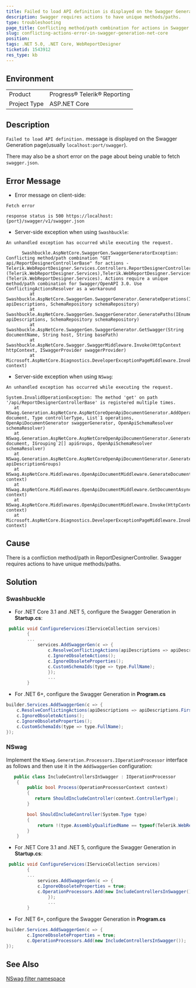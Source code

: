 ```yaml
---
title: Failed to load API definition is displayed on the Swagger Generation page
description: Swagger requires actions to have unique methods/paths.
type: troubleshooting
page_title: Conflicting method/path combination for actions in Swagger Generation
slug: conflicting-actions-error-in-swagger-generation-net-core
position: 
tags: .NET 5.0, .NET Core, WebReportDesigner
ticketid: 1543912
res_type: kb
---
```


## Environment
<table>
	<tbody>
		<tr>
			<td>Product</td>
			<td>Progress® Telerik® Reporting</td>
		</tr>
		<tr>
			<td>Project Type</td>
			<td>ASP.NET Core</td>
		</tr>
	</tbody>
</table>


## Description

`Failed to load API definition.` message is displayed on the Swagger Generation page(usually `localhost:port/swagger`). 

There may also be a short error on the page about being unable to fetch `swagger.json`.

## Error Message

- Error message on client-side:
```
Fetch error

response status is 500 https://localhost:{port}/swagger/v1/swagger.json
```

- Server-side exception when using `Swashbuckle`:
```
An unhandled exception has occurred while executing the request.

      Swashbuckle.AspNetCore.SwaggerGen.SwaggerGeneratorException: Conflicting method/path combination "GET api/ReportDesignerControllerBase" for actions - Telerik.WebReportDesigner.Services.Controllers.ReportDesignerControllerBase.GetDesignerResource (Telerik.WebReportDesigner.Services),Telerik.WebReportDesigner.Services.Controllers.ReportDesignerControllerBase.GetResource (Telerik.WebReportDesigner.Services). Actions require a unique method/path combination for Swagger/OpenAPI 3.0. Use ConflictingActionsResolver as a workaround
         at Swashbuckle.AspNetCore.SwaggerGen.SwaggerGenerator.GenerateOperations(IEnumerable`1 apiDescriptions, SchemaRepository schemaRepository)
         at Swashbuckle.AspNetCore.SwaggerGen.SwaggerGenerator.GeneratePaths(IEnumerable`1 apiDescriptions, SchemaRepository schemaRepository)
         at Swashbuckle.AspNetCore.SwaggerGen.SwaggerGenerator.GetSwagger(String documentName, String host, String basePath)
         at Swashbuckle.AspNetCore.Swagger.SwaggerMiddleware.Invoke(HttpContext httpContext, ISwaggerProvider swaggerProvider)
         at Microsoft.AspNetCore.Diagnostics.DeveloperExceptionPageMiddleware.Invoke(HttpContext context)
```

- Server-side exception when using `NSwag`:
```
An unhandled exception has occurred while executing the request.

System.InvalidOperationException: The method 'get' on path '/api/ReportDesignerControllerBase' is registered multiple times.
   at NSwag.Generation.AspNetCore.AspNetCoreOpenApiDocumentGenerator.AddOperationDescriptionsToDocument(OpenApiDocument document, Type controllerType, List`1 operations, OpenApiDocumentGenerator swaggerGenerator, OpenApiSchemaResolver schemaResolver)
   at NSwag.Generation.AspNetCore.AspNetCoreOpenApiDocumentGenerator.GenerateApiGroups(OpenApiDocument document, IGrouping`2[] apiGroups, OpenApiSchemaResolver schemaResolver)
   at NSwag.Generation.AspNetCore.AspNetCoreOpenApiDocumentGenerator.GenerateAsync(ApiDescriptionGroupCollection apiDescriptionGroups)
   at NSwag.AspNetCore.Middlewares.OpenApiDocumentMiddleware.GenerateDocumentAsync(HttpContext context)
   at NSwag.AspNetCore.Middlewares.OpenApiDocumentMiddleware.GetDocumentAsync(HttpContext context)
   at NSwag.AspNetCore.Middlewares.OpenApiDocumentMiddleware.Invoke(HttpContext context)
   at Microsoft.AspNetCore.Diagnostics.DeveloperExceptionPageMiddleware.Invoke(HttpContext context)
```

## Cause

There is a confliction method/path in ReportDesignerController. Swagger requires actions to have unique methods/paths.

## Solution

### Swashbuckle

- For .NET Core 3.1 and .NET 5, configure the Swagger Generation in **Startup.cs**:

```C#
 public void ConfigureServices(IServiceCollection services)
        {
		...
            services.AddSwaggerGen(c => {
                c.ResolveConflictingActions(apiDescriptions => apiDescriptions.First());
                c.IgnoreObsoleteActions();
                c.IgnoreObsoleteProperties();
                c.CustomSchemaIds(type => type.FullName);
                });
                ...
        }
```

- For .NET 6+, configure the Swagger Generation in **Program.cs**

```C#
builder.Services.AddSwaggerGen(c => {
    c.ResolveConflictingActions(apiDescriptions => apiDescriptions.First());
    c.IgnoreObsoleteActions();
    c.IgnoreObsoleteProperties();
    c.CustomSchemaIds(type => type.FullName);
});
```

### NSwag

Implement the `NSwag.Generation.Processors.IOperationProcessor` interface as follows and then use it in the `AddSwaggerGen` configuration:

```C#
   public class IncludeControllersInSwagger : IOperationProcessor
    {
        public bool Process(OperationProcessorContext context)
        {
           return ShouldIncludeController(context.ControllerType);
        }

        bool ShouldIncludeController(System.Type type)
        {
            return !(type.AssemblyQualifiedName == typeof(Telerik.WebReportDesigner.Services.Controllers.ReportDesignerControllerBase).AssemblyQualifiedName);
        }
    }
```

- For .NET Core 3.1 and .NET 5, configure the Swagger Generation in **Startup.cs**:

```C#
 public void ConfigureServices(IServiceCollection services)
        {
		...
            services.AddSwaggerGen(c => {
    		c.IgnoreObsoleteProperties = true;
    		c.OperationProcessors.Add(new IncludeControllersInSwagger());
                });
                ...
        }
```

- For .NET 6+, configure the Swagger Generation in **Program.cs**

```C#
builder.Services.AddSwaggerGen(c => {
    	c.IgnoreObsoleteProperties = true;
    	c.OperationProcessors.Add(new IncludeControllersInSwagger());
});
```

## See Also

[NSwag filter namespace](https://stackoverflow.com/questions/52337355/nswag-filter-namespace)

